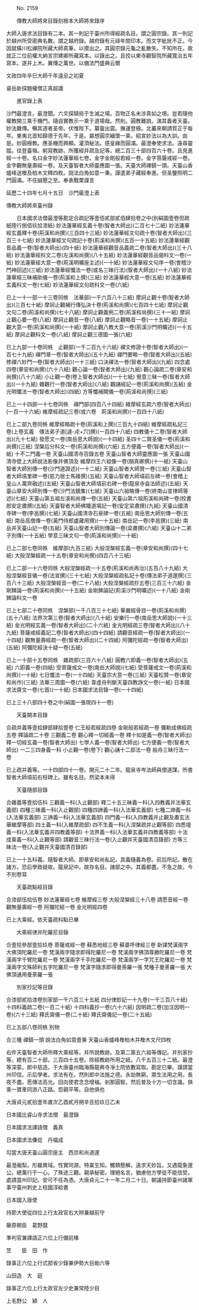 ﻿　　No. 2159

　　傳教大師將來目錄刻根本大師將來錄序

大師入唐求法目錄有二本。其一則記于臺州所得經疏名目。謂之圓宗錄。其一則記於越州所受密典名數。謂之越府錄。越府錄有元祿年間印本。而文字紕訛不正。今因就橫川松禪院所藏大師真筆。以摸出之。其圓宗錄元龜之亂散失。不知所在。故就正二位前權大納言宗建卿所藏寫本。以錄出之。且挍以東寺觀智院所藏寬治五年寫本。遂并上木。翼傳之萬世。以備法門盛典云爾

文政四年辛巳大師千年遠忌之初夏

睿岳新探題權僧正真超識

　　進官錄上表

沙門最澄言。最澄聞。六爻探頤局于生滅之場。百物正名未涉真如之境。豈若隨他權教開三乘于機門。隨自實教示一乘于道場哉。然則。圓教難說。演其義者天臺。妙法難傳。暢其道者圣帝。伏惟陛下。纂靈出震。撫運登極。北蕃來朝請賀正于每年。東夷北首知歸德于先年。于是。屬想圓宗緬懷一乘。紹宣妙法以為大訓。由是。妙圓極教。應圣機而興顯。灌頂秘法。感皇緣而圓滿。最澄奉使求法。遠尋靈蹤。往登臺嶺。躬寫教跡。所獲經并疏及記等。總二百三十部四百六十卷。且見進經一十卷。名曰金字妙法蓮華經七卷。金字金剛般若經一卷。金字菩薩戒經一卷。金字觀無量壽經一卷。及天臺智者大師靈應圖一張。天臺大師禪鎮一頭。天臺山香爐峰送檉及柏木文釋四枚。說法白角如意一秉。謹遣弟子藏經奉進。但圣鑒照明二門圓滿。不任誠懇之至。奉表戰栗謹言

延歷二十四年七月十五日　沙門最澄上表

傳教大師將來臺州錄

　　日本國求法僧最澄等勘定合疏記等壹佰貳部貳佰肆拾卷之中(別絹圖壹卷但疏紙陸行捌佰玖拾漆紙)    妙法蓮華經玄義十卷(智者大師出)(二百七十二紙)  妙法蓮華經玄義釋十卷(荊溪和尚撰)(三百四十三紙)  妙法蓮華經文句疏十卷(智者大師出)(三百三十七紙)  妙法蓮華經文句疏記十卷(荊溪和尚撰)(五百一十五紙)  妙法蓮華經觀音品義一卷(智者大師出)(四十紙)  妙法蓮華經觀音品義疏二卷(智者大師出)(三十八紙)  妙法蓮華經科文二卷(左溪和尚撰)(八十五紙)  妙法蓮華經觀音品偈科文一卷(一紙)  妙法蓮華經大意一卷(荊溪明曠座主述)(一十紙)  妙法蓮華經文句序一卷(會稽沙門神回述)(三紙)  妙法蓮華經懺法一卷(或名三昧行法)(智者大師出)(一十八紙)  妙法蓮華經三昧補助儀一卷(荊溪和上撰)(三紙)  妙法蓮華經大意一卷(五紙)  妙法蓮華經玄義科文一卷(七紙)  妙法蓮華經文句疏科文一卷(六紙)

已上一十一部一十三卷同帙　法華部(一千六百八十三紙)  摩訶止觀十卷(智者大師出)(三百七十紙)  摩訶止觀補行傳弘決十卷(荊溪和尚撰)(七百四十七紙)  摩訶止觀文句二卷(荊溪和尚撰)(七十八紙)  摩訶止觀義例二卷(荊溪和尚撰)(三十一紙)  摩訶止觀心要一卷(八紙)  摩訶止觀音一卷(八紙)  摩訶止觀略音一卷(一十五紙)  摩訶止觀大意一卷(荊溪和尚撰)(一十紙)  摩訶止觀八教大意一卷(荊溪沙門明曠述)(一十五紙)  摩訶止觀科文一卷(八紙)  摩訶止觀三德圖一張(六紙)

已上九部一十卷同帙　止觀部(一千二百九十六紙)  禪文修證十卷(智者大師出)(一百七十九紙)  禪門章一卷(智者大師出)(五十九紙)  禪門要略一卷(智者大師出)(五紙)  修禪六妙門一卷(智者大師出)(一十三紙)  口決禪法一卷(智者大師出)(九紙)  四念處四卷(章安和尚撰)(六十八紙)  觀心論一卷(智者大師出)(九紙)  觀心論疏二卷(章安和尚撰)(八十六紙)  小止觀一卷(卷上智者大師出)(一十七紙)  覺意三昧一卷(智者大師出)(一十九紙)  雜觀行一卷(智者大師出)(八紙)  觀誦經記一卷(荊溪和尚撰)(五紙)  金光明懺法一卷(智者大師出)(四紙)  方等懺補闕儀一卷(荊溪和尚撰)(三紙)

已上一十四部一十七卷同帙　禪門部(四百八十四紙)  維摩經玄疏六卷(智者大師出)(一百一十六紙)  維摩經疏記三卷(或六卷　荊溪和尚撰)(一百四十八紙)

已上二部九卷同帙  維摩經略疏十卷(荊溪和上撰)(三百九十四紙)  維摩經疏私記三卷(上卷玄義　傳法弟子道[遽-虍+穴]撰)(一百四十八紙)  四教儀十二卷(智者大師出)(九十七紙)  發愿文一卷(南岳思大師說)(一十四紙)  圣四十二賢圣儀一卷(荊溪和尚撰)(三紙)  涅槃后分科文一卷(荊溪和尚撰)(六紙)  五方便義一卷(智者大師出)(一紙)  十不二門義一卷  天臺山國清寺百錄五卷  天臺山智者大師靈應圖一張  天臺山國清寺壁上大師說法影像并佛頂及  維摩四王六祖像一卷(顏真卿撰)(十一紙)  天臺山智者大師別傳一卷(沙門道證述)(一十二紙)  天臺山智者大師贊一卷(三紙)  天臺山智者大師墳里碑一卷(慈力居士馬碓撰)(五紙)  天臺山智者大師墳前左碑一卷(會稽上皇山人萬齊融述)(五紙)  天臺山智者大師墳前右碑一卷(龍泉寺侖法師述)(五紙)  天臺山章安大師別傳一卷(沙門法鐃集)(七紙)  天臺山六祖略傳一卷(終南山宣律師等述)(七紙)  天臺山第五祖左溪和尚傳一卷(五紙)  天臺山第六祖荊溪和尚碑一卷(校書郎安定肅撰)(五紙)  天臺智者大師佛隴道場記一卷(安定梁肅撰)(九紙)  天臺山國清寺碑一卷(李邕撰)(七紙)  天臺山國清寺石泉碑一卷(五紙)  南岳思大師別傳一卷(五紙)  南岳高僧傳一卷(黃門侍郎盧藏用撰)(一十五紙)  南岳記一卷(李邕撰)(三紙)  南岳并天臺山記一卷(五紙)  天臺山智者大師別傳論一卷(梁肅撰)(六紙)  天臺山十二弟子別傳(一十五紙)  學意三昧文句一卷(荊溪和尚撰)(一十紙)

已上二部七卷同帙　維摩部(九百三紙)  大般涅槃經玄義一卷(章安和尚撰)(四十七紙)  大般涅槃經疏一十五卷(章安和尚撰)(四百八十三紙)

已上二部一十六卷同帙  大般涅槃經疏一十五卷(荊溪和尚再治)(五百八十九紙)  大般涅槃經音儀一卷(法宣撰)(三十七紙)  大般涅槃經疏私記十卷(傳法弟子道邃撰)(三百八十三紙)  大般涅槃經音一卷(二十八紙)  大般涅槃經疏抄五卷(三百三十六紙)  金剛錍論一卷(荊溪和尚撰)(一十五紙)  金剛錍論記(荊溪沙門明曠述)(一十八紙)  金剛錍論科文一卷

已上七部二十卷同帙　涅槃部(一千八百三十七紙)  華嚴經骨目一卷(荊溪和尚撰)(五十八紙)  法界次第三卷(智者大師出)(八十紙)  安樂行一卷(南岳思大師說)(一十三紙)  金光明經玄義一卷(智者大師出)(二十六紙)  金光明經疏三卷(智者大師出)(八十九紙)  菩薩戒經義記二卷(智者大師出)(四十四紙)  請觀音經疏一卷(智者大師出)(一十四紙)  觀無量壽經疏一卷(智者大師出)(二十四紙)  阿彌陀經疏一卷(智者大師出)(五紙)  阿彌陀經決十疑一卷(五紙)

已上一十部十五卷同帙　雜疏部(三百六十八紙)  圓教六即義一卷(智者大師出)(五紙)  六即義一卷(四紙)  受菩薩戒文一卷(南岳大師說)(七紙)  受菩薩戒文一卷(荊溪和尚撰)(一十紙)  七日懺法一卷(一十四紙)  天臺宗大意一卷(三紙)  天臺松贊一卷(章安和尚作)(三紙)  法華三周圖一卷(六紙)  韋虛舟判斷天臺四教諍文一卷(一紙)  日本國求法齋文一卷(七首)(一十紙)  日本國求法目錄一卷(一十四紙)

已上三十八部四十卷之中(絹圖一張現四十一卷)

　　天臺闕本目錄

合疏并義等壹拾肆部肆拾壹卷    仁王般若經疏四卷  金剛般若經疏一卷  彌勒成佛經疏五卷  釋論疏二十卷  三觀義二卷  觀心釋一切經義一卷  釋十如是義一卷(智者大師出)  釋一切經玄義一卷(智者大師出)  七學人義一卷(智者大師出)  七方便義一卷(智者大師出)  一二三四身義一科  小止觀一卷(卷下)  觀心誦十二部法一卷  般舟三昧行法一卷

已上疏并義等。一十四部四十一卷。開元二十二年。龍泉寺岑法師與僧道謀。所書智者大師墳前右柱碑上。雖有名目。然梁本未得

　　天臺隨部目錄

合雜義等壹拾伍科    三觀義一科(入止觀部)  釋二十五三昧義一科(入四教義并法華玄義部)  四種三昧義一科(入止觀部)  四種四諦義一科(入法華玄義部)  七種二諦義一科(入法華玄義部)  三諦義一科(入法華玄義部)  四門義一科(入四教義并止觀及肅玄法華維摩等部)  四土義一科(入維摩疏部)  四不生義一科(入涅槃疏并止觀等部)  四悉壇義一科(入法華玄義并四教義等部)  十法界義一科(入法華玄義并四教義等部)  十法成乘義一科(入止觀等部)  請觀音三昧行法一卷(入止觀并天臺國清百錄部)  方等三昧法一卷(入止觀并天臺國清百錄部)

已上一十五科義。隨智者大師。即章安和尚私記。其義隨義為卷。前后所記。散在諸方。恐后學致疑故。龍泉記中。故存名目。諸部之中。其義都盡。不急之故。今不別卷耳

　　天臺疏點經目錄

合漆部伍拾伍卷    妙法蓮華經七卷  維摩經三卷  大般涅槃經三十八卷  請愿音經一卷  觀無量壽經一卷  阿彌陀經一卷  金光明經四卷

已上大乘經。依天臺疏科點已畢

　　大乘經律并陀羅尼目錄

合壹拾參部壹拾玖卷    菩薩戒經一卷  蘇悉地經三卷  蘇婆呼律經三卷  新譯梵漢兩字大佛頂陀羅尼一卷  梵漢兩字隨求即得陀羅尼一卷  梵漢兩字佛頂尊勝陀羅尼一卷  梵漢兩字千臂陀羅尼一卷  梵漢兩字千手陀羅尼一卷  梵漢兩字一字咒王陀羅尼一卷  梵漢兩字文殊師利五字陀羅尼一卷  梵漢字隨求即得曼荼羅一張  梵種子曼荼羅一張  大佛頂通用曼荼羅一張

　　別家抄記等目錄

合漆部貳拾漆卷別家部一千六百三十五紙    四分律鈔記一十九卷(一千三百八十紙)  十四科義疏二卷(一百二十紙)  十四科義抄一卷(六十六紙)  因明疏二卷(加注因明一卷)(六十三紙)  釋氏齋儀一卷(二十紙)  釋氏齋儀記一卷(二十五紙)

已上五部八卷同帙  別物

合三種      禪鎮一頭    說法白角如意壹秉    天臺山香爐峰檉柏木并檉木文尺四枚

右件天臺智者大師所釋大乘經等。并所說教跡。及第二第五六祖等傳記。并別家抄等。總有百二十部。三百四十五卷。除經教跡所用之紙。八千五百三十二紙。最澄等深蒙。郎中慈造。于大唐臺州臨海縣龍興寺凈土院依數寫取。勘定已畢。謹請當州印信。示后學者。求法有在。然則郎中法施之德。永劫無窮。眾生法用之用。長夜不盡。愿傳法高光。回向使君念念增福。剎那圓智。然后普及十方一切含識。俱乘一寶車同游八正路。怨親平等。自他俱也

大唐貞元貳拾壹年歲次乙酉貳月朔辛丑拾玖日乙未

日本國比睿山寺求法僧　最澄錄

日本國求法譯語僧　義真

日本國求法傔從　丹福成

勾當大唐天臺山圓宗座主　西京和尚道邃

最澄阇梨。形雖異域。性實同源。特稟生知。觸類懸解。遠求天妙旨。又遇龍象邃公。總萬行于一心。了殊途三觀。親承秘密。理絕名言。猶慮他方學徒不能信受。處請當州印記。安可不任為憑。大唐貞元二十一年二月二十日。朝議持節臺州諸軍事守臺州刺史上柱國淳給書

日本國入唐使

持節大使從四位上行太政官右大辨兼越前守

藤原朝臣　葛野麿

準判官兼譯語正六位上行備前椽

笠　　臣　田　作

錄事正六位上行式部省少錄兼伊勢大目勛六等

山田造　大　庭

錄事正六位上行太政官左少史兼常陸少目

上毛野公　穎　人
